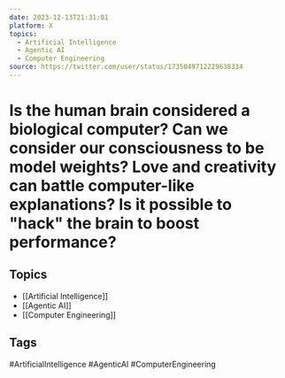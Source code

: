 ```yaml
---
date: 2023-12-13T21:31:01
platform: X
topics:
  - Artificial Intelligence
  - Agentic AI
  - Computer Engineering
source: https://twitter.com/user/status/1735049712229638334
---
```

# Is the human brain considered a biological computer? Can we consider our consciousness to be model weights? Love and creativity can battle computer-like explanations? Is it possible to "hack" the brain to boost performance?

## Topics
- [[Artificial Intelligence]]
- [[Agentic AI]]
- [[Computer Engineering]]

## Tags
#ArtificialIntelligence #AgenticAI #ComputerEngineering